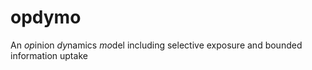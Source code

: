 # opdymo
An *op*inion *dy*namics *mo*del including selective exposure and bounded information uptake
